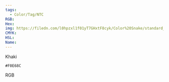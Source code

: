 ```yaml
---
tags:
  - Color/Tag/NTC
RGB:
Hex:
img: https://filedn.com/l0hpzxl1f01yT7GHxtF8cyk/Color%20Snake/standard_csv_to_svg/%23/F0E68C.svg
CMYK:
HSL:
Name:
---
```

Khaki
```palette
#F0E68C
```
RGB
